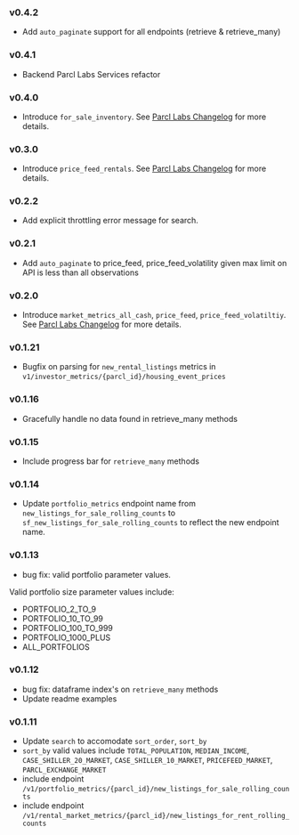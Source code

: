 ### v0.4.2
- Add `auto_paginate` support for all endpoints (retrieve & retrieve_many)

### v0.4.1
- Backend Parcl Labs Services refactor

### v0.4.0
- Introduce `for_sale_inventory`. See [Parcl Labs Changelog](https://docs.parcllabs.com/changelog/for-sale-market-metrics-for-sale-inventory) for more details.

### v0.3.0
- Introduce `price_feed_rentals`. See [Parcl Labs Changelog](https://docs.parcllabs.com/changelog/price-feed-rental-price-feed) for more details.

### v0.2.2
- Add explicit throttling error message for search.

### v0.2.1
- Add `auto_paginate` to price_feed, price_feed_volatility given max limit on API is less than all observations

### v0.2.0
- Introduce `market_metrics_all_cash`, `price_feed`, `price_feed_volatiltiy`. See [Parcl Labs Changelog](https://docs.parcllabs.com/changelog/market-all-cash-price-feed-price-feed-volatility-endpoints) for more details.

### v0.1.21
- Bugfix on parsing for `new_rental_listings` metrics in `v1/investor_metrics/{parcl_id}/housing_event_prices`

### v0.1.16
- Gracefully handle no data found in retrieve_many methods

### v0.1.15
- Include progress bar for `retrieve_many` methods

### v0.1.14
- Update `portfolio_metrics` endpoint name from `new_listings_for_sale_rolling_counts` to `sf_new_listings_for_sale_rolling_counts` to reflect the new endpoint name.

### v0.1.13
- bug fix: valid portfolio parameter values.

Valid portfolio size parameter values include: 
- PORTFOLIO_2_TO_9
- PORTFOLIO_10_TO_99
- PORTFOLIO_100_TO_999
- PORTFOLIO_1000_PLUS
- ALL_PORTFOLIOS

### v0.1.12
- bug fix: dataframe index's on `retrieve_many` methods
- Update readme examples

### v0.1.11

- Update `search` to accomodate `sort_order`, `sort_by`
- `sort_by` valid values include `TOTAL_POPULATION`, `MEDIAN_INCOME`, `CASE_SHILLER_20_MARKET`, `CASE_SHILLER_10_MARKET`, `PRICEFEED_MARKET`, `PARCL_EXCHANGE_MARKET`
- include endpoint `/v1/portfolio_metrics/{parcl_id}/new_listings_for_sale_rolling_counts`
- include endpoint `/v1/rental_market_metrics/{parcl_id}/new_listings_for_rent_rolling_counts`
